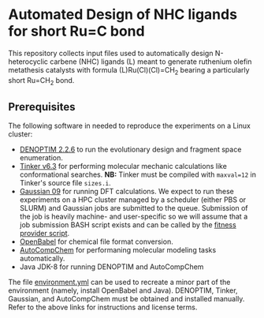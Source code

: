 # Automated Design of NHC ligands for short Ru=C bond
This repository collects input files used to automatically design N-heterocyclic carbene (NHC) ligands (L) 
meant to generate ruthenium olefin metathesis catalysts with formula (L)Ru(Cl)(Cl)=CH<sub>2</sub> bearing a particularly short Ru=CH<sub>2</sub> bond.

## Prerequisites
The following software in needed to reproduce the experiments on a Linux cluster:
* <a href="https://github.com/denoptim-project/DENOPTIM">DENOPTIM 2.2.6</a> to run the evolutionary design and fragment space enumeration.
* <a href="https://dasher.wustl.edu/tinker/">Tinker v6.3</a> for performing molecular mechanic calculations like conformational searches. **NB:** Tinker must be compiled with `maxval=12` in Tinker's source file `sizes.i`.
* <a href="https://gaussian.com/">Gaussian 09</a> for running DFT calculations. We expect to run these experiments on a HPC cluster managed by a scheduler (either PBS or SLURM) and Gaussian jobs are submitted to the queue. Submission of the job is heavily machine- and user-specific so we will assume that a job submission BASH script exists and can be called by the [fitness provider script](evolutionary_desing/Ru_14-el_fitness_BndLng.sh).
* <a href="http://openbabel.org/wiki/Main_Page">OpenBabel</a> for chemical file format conversion.
* <a href="">AutoCompChem</a> for performaning molecular modeling tasks automatically.
* Java JDK-8 for running DENOPTIM and AutoCompChem

The file [environment.yml](environment.yml) can be used to recreate a minor part of the environment (namely, install OpenBabel and Java). DENOPTIM, Tinker, Gaussian, and AutoCompChem must be obtained and installed manually. Refer to the above links for instructions and license terms.


